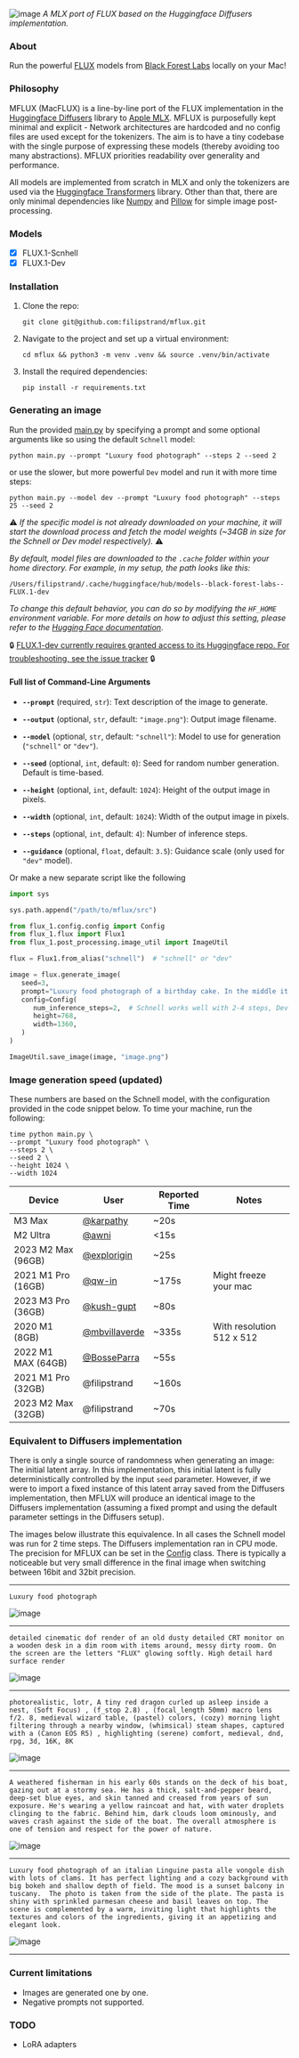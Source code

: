 
![image](src/flux_1/assets/logo.png)
*A MLX port of FLUX based on the Huggingface Diffusers implementation.*

### About

Run the powerful [FLUX](https://blackforestlabs.ai/#get-flux) models from [Black Forest Labs](https://blackforestlabs.ai) locally on your Mac!

### Philosophy

MFLUX (MacFLUX) is a line-by-line port of the FLUX implementation in the [Huggingface Diffusers](https://github.com/huggingface/diffusers) library to [Apple MLX](https://github.com/ml-explore/mlx). 
MFLUX is purposefully kept minimal and explicit - Network architectures are hardcoded and no config files are used
except for the tokenizers. The aim is to have a tiny codebase with the single purpose of expressing these models 
(thereby avoiding too many abstractions). MFLUX priorities readability over generality and performance.

All models are implemented from scratch in MLX and only the tokenizers are used via the 
[Huggingface Transformers](https://github.com/huggingface/transformers) library. Other than that, there are only minimal dependencies 
like [Numpy](https://numpy.org) and [Pillow](https://pypi.org/project/pillow/) for simple image post-processing.

### Models

- [x] FLUX.1-Scnhell
- [x] FLUX.1-Dev

### Installation
1. Clone the repo:
    ```
    git clone git@github.com:filipstrand/mflux.git
    ```
2. Navigate to the project and set up a virtual environment:
   ```
   cd mflux && python3 -m venv .venv && source .venv/bin/activate
   ``` 
3. Install the required dependencies:
    ```
   pip install -r requirements.txt
   ```
### Generating an image

Run the provided [main.py](main.py) by specifying a prompt and some optional arguments like so using the default `Schnell` model:

```
python main.py --prompt "Luxury food photograph" --steps 2 --seed 2
```

or use the slower, but more powerful `Dev` model and run it with more time steps:

```
python main.py --model dev --prompt "Luxury food photograph" --steps 25 --seed 2
```

⚠️ *If the specific model is not already downloaded on your machine, it will start the download process and fetch the model weights (~34GB in size for the Schnell or Dev model respectively).* ⚠️

*By default, model files are downloaded to the `.cache` folder within your home directory. For example, in my setup, the path looks like this:* 

```
/Users/filipstrand/.cache/huggingface/hub/models--black-forest-labs--FLUX.1-dev
```

*To change this default behavior, you can do so by modifying the `HF_HOME` environment variable. For more details on how to adjust this setting, please refer to the [Hugging Face documentation](https://huggingface.co/docs/huggingface_hub/en/package_reference/environment_variables)*.

🔒 [FLUX.1-dev currently requires granted access to its Huggingface repo. For troubleshooting, see the issue tracker](https://github.com/filipstrand/mflux/issues/14) 🔒 

#### Full list of Command-Line Arguments 

- **`--prompt`** (required, `str`): Text description of the image to generate.

- **`--output`** (optional, `str`, default: `"image.png"`): Output image filename.

- **`--model`** (optional, `str`, default: `"schnell"`): Model to use for generation (`"schnell"` or `"dev"`).

- **`--seed`** (optional, `int`, default: `0`): Seed for random number generation. Default is time-based.

- **`--height`** (optional, `int`, default: `1024`): Height of the output image in pixels.

- **`--width`** (optional, `int`, default: `1024`): Width of the output image in pixels.

- **`--steps`** (optional, `int`, default: `4`): Number of inference steps.

- **`--guidance`** (optional, `float`, default: `3.5`): Guidance scale (only used for `"dev"` model).

Or make a new separate script like the following

```python
import sys

sys.path.append("/path/to/mflux/src")

from flux_1.config.config import Config
from flux_1.flux import Flux1
from flux_1.post_processing.image_util import ImageUtil

flux = Flux1.from_alias("schnell")  # "schnell" or "dev"

image = flux.generate_image(
   seed=3,
   prompt="Luxury food photograph of a birthday cake. In the middle it has three candles shaped like letters spelling the word 'MLX'. It has perfect lighting and a cozy background with big bokeh and shallow depth of field. The mood is a sunset balcony in tuscany. The photo is taken from the side of the cake. The scene is complemented by a warm, inviting light that highlights the textures and colors of the ingredients, giving it an appetizing and elegant look.",
   config=Config(
      num_inference_steps=2,  # Schnell works well with 2-4 steps, Dev works well with 20-25 steps
      height=768,
      width=1360,
   )
)

ImageUtil.save_image(image, "image.png")
```


### Image generation speed (updated)

These numbers are based on the Schnell model, with the configuration provided in the code snippet below. 
To time your machine, run the following:
```
time python main.py \
--prompt "Luxury food photograph" \
--steps 2 \
--seed 2 \
--height 1024 \
--width 1024
```

| Device             | User                                                                                                                        | Reported Time | Notes                     |
|--------------------|-----------------------------------------------------------------------------------------------------------------------------|---------------|---------------------------|
| M3 Max             | [@karpathy](https://gist.github.com/awni/a67d16d50f0f492d94a10418e0592bde?permalink_comment_id=5153531#gistcomment-5153531) | ~20s          |                           |
| M2 Ultra           | [@awni](https://x.com/awnihannun/status/1823515121827897385)                                                                | <15s          |                           |
| 2023 M2 Max (96GB) | [@explorigin](https://github.com/filipstrand/mflux/issues/6)                                                                | ~25s          |                           |
| 2021 M1 Pro (16GB) | [@qw-in](https://github.com/filipstrand/mflux/issues/7)                                                                     | ~175s         | Might freeze your mac     |
| 2023 M3 Pro (36GB) | [@kush-gupt](https://github.com/filipstrand/mflux/issues/11)                                                                | ~80s          |                           |
| 2020 M1 (8GB)      | [@mbvillaverde](https://github.com/filipstrand/mflux/issues/13)                                                             | ~335s         | With resolution 512 x 512 |
| 2022 M1 MAX (64GB) | [@BosseParra](https://x.com/BosseParra/status/1826191780812877968)                                                          | ~55s          |                           |
| 2021 M1 Pro (32GB) | @filipstrand                                                                                                                | ~160s         |                           |
| 2023 M2 Max (32GB) | @filipstrand                                                                                                                | ~70s          |                           |

### Equivalent to Diffusers implementation 

There is only a single source of randomness when generating an image: The initial latent array. 
In this implementation, this initial latent is fully deterministically controlled by the input `seed` parameter. 
However, if we were to import a fixed instance of this latent array saved from the Diffusers implementation, then MFLUX will produce an identical image to the Diffusers implementation (assuming a fixed prompt and using the default parameter settings in the Diffusers setup).


The images below illustrate this equivalence. 
In all cases the Schnell model was run for 2 time steps. 
The Diffusers implementation ran in CPU mode. 
The precision for MFLUX can be set in the [Config](src/flux_1/config/config.py) class. 
There is typically a noticeable but very small difference in the final image when switching between 16bit and 32bit precision.

---
```
Luxury food photograph
```
![image](src/flux_1/assets/comparison1.jpg)

---
```
detailed cinematic dof render of an old dusty detailed CRT monitor on a wooden desk in a dim room with items around, messy dirty room. On the screen are the letters "FLUX" glowing softly. High detail hard surface render
```
![image](src/flux_1/assets/comparison2.jpg)

---

```
photorealistic, lotr, A tiny red dragon curled up asleep inside a nest, (Soft Focus) , (f_stop 2.8) , (focal_length 50mm) macro lens f/2. 8, medieval wizard table, (pastel) colors, (cozy) morning light filtering through a nearby window, (whimsical) steam shapes, captured with a (Canon EOS R5) , highlighting (serene) comfort, medieval, dnd, rpg, 3d, 16K, 8K
```
![image](src/flux_1/assets/comparison3.jpg)

---


```
A weathered fisherman in his early 60s stands on the deck of his boat, gazing out at a stormy sea. He has a thick, salt-and-pepper beard, deep-set blue eyes, and skin tanned and creased from years of sun exposure. He's wearing a yellow raincoat and hat, with water droplets clinging to the fabric. Behind him, dark clouds loom ominously, and waves crash against the side of the boat. The overall atmosphere is one of tension and respect for the power of nature.
```
![image](src/flux_1/assets/comparison4.jpg)

---

```
Luxury food photograph of an italian Linguine pasta alle vongole dish with lots of clams. It has perfect lighting and a cozy background with big bokeh and shallow depth of field. The mood is a sunset balcony in tuscany.  The photo is taken from the side of the plate. The pasta is shiny with sprinkled parmesan cheese and basil leaves on top. The scene is complemented by a warm, inviting light that highlights the textures and colors of the ingredients, giving it an appetizing and elegant look.
```
![image](src/flux_1/assets/comparison5.jpg)

---



### Current limitations

- Images are generated one by one.
- Negative prompts not supported.

### TODO

- LoRA adapters
